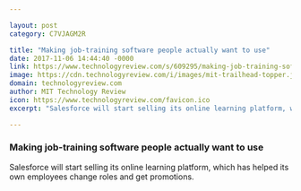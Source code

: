 ```yaml
---

layout: post
category: C7VJAGM2R

title: "Making job-training software people actually want to use"
date: 2017-11-06 14:44:40 -0000
link: https://www.technologyreview.com/s/609295/making-job-training-software-people-actually-want-to-use/
image: https://cdn.technologyreview.com/i/images/mit-trailhead-topper.jpg?cx=0&cy=148&cw=2760&ch=1552&sw=1200
domain: technologyreview.com
author: MIT Technology Review
icon: https://www.technologyreview.com/favicon.ico
excerpt: "Salesforce will start selling its online learning platform, which has helped its own employees change roles and get promotions."

---
```


### Making job-training software people actually want to use

Salesforce will start selling its online learning platform, which has helped its own employees change roles and get promotions.
